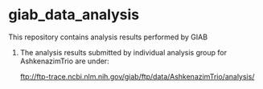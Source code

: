 # giab_data_analysis
This repository contains analysis results performed by GIAB


1. The analysis results submitted by individual analysis group for AshkenazimTrio are under:

    ftp://ftp-trace.ncbi.nlm.nih.gov/giab/ftp/data/AshkenazimTrio/analysis/

